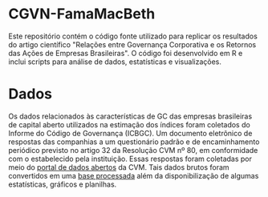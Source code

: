 # CGVN-FamaMacBeth
Este repositório contém o código fonte utilizado para replicar os resultados do artigo científico "Relações entre Governança Corporativa e os Retornos das Ações de Empresas Brasileiras". O código foi desenvolvido em R e inclui scripts para análise de dados, estatísticas e visualizações.

# Dados
Os dados relacionados às características de GC das empresas brasileiras de capital aberto utilizados na estimação dos índices foram coletados do Informe do Código de Governança (ICBGC). Um documento eletrônico de respostas das companhias a um
questionário padrão e de encaminhamento periódico previsto no artigo 32 da Resolução CVM nº 80, em conformidade com o estabelecido pela instituição. Essas respostas foram coletadas por meio do [portal de dados abertos](https://dados.cvm.gov.br/dataset/cia_aberta-doc-cgvn) da CVM.
Tais dados brutos foram convertidos em uma [base processada](https://yurovskyy.github.io/sitedeploy/#/governance) além da disponibilização de algumas estatísticas, gráficos e planilhas.
